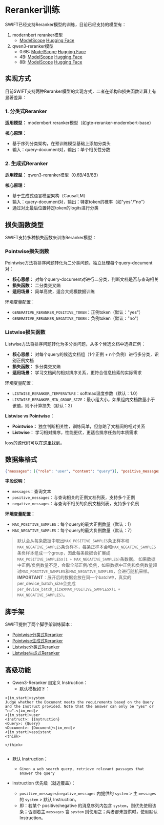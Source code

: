 # Reranker训练

SWIFT已经支持Reranker模型的训练，目前已经支持的模型有：

1. modernbert reranker模型
   - [ModelScope](https://www.modelscope.cn/models/iic/gte-reranker-modernbert-base) [Hugging Face](https://huggingface.co/Alibaba-NLP/gte-reranker-modernbert-base)
2. qwen3-reranker模型
   - 0.6B: [ModelScope](https://www.modelscope.cn/models/Qwen/Qwen3-Reranker-0.6B) [Hugging Face](https://huggingface.co/Qwen/Qwen3-Reranker-0.6B)
   - 4B: [ModelScope](https://www.modelscope.cn/models/Qwen/Qwen3-Reranker-4B) [Hugging Face](https://huggingface.co/Qwen/Qwen3-Reranker-4B)
   - 8B: [ModelScope](https://www.modelscope.cn/models/Qwen/Qwen3-Reranker-8B) [Hugging Face](https://huggingface.co/Qwen/Qwen3-Reranker-8B)

## 实现方式

目前SWIFT支持两种Reranker模型的实现方式，二者在架构和损失函数计算上有显著差异：

### 1. 分类式Reranker

**适用模型：** modernbert reranker模型（如gte-reranker-modernbert-base）

**核心原理：**
- 基于序列分类架构，在预训练模型基础上添加分类头
- 输入：query-document对，输出：单个相关性分数


### 2. 生成式Reranker

**适用模型：** qwen3-reranker模型（0.6B/4B/8B）

**核心原理：**
- 基于生成式语言模型架构（CausalLM）
- 输入：query-document对，输出：特定token的概率（如"yes"/"no"）
- 通过对比最后位置特定token的logits进行分类

## 损失函数类型

SWIFT支持多种损失函数来训练Reranker模型：

### Pointwise损失函数
Pointwise方法将排序问题转化为二分类问题，独立处理每个query-document对：

- **核心思想：** 对每个query-document对进行二分类，判断文档是否与查询相关
- **损失函数：** 二分类交叉熵
- **适用场景：** 简单高效，适合大规模数据训练

环境变量配置：
- `GENERATIVE_RERANKER_POSITIVE_TOKEN`：正例token（默认："yes"）
- `GENERATIVE_RERANKER_NEGATIVE_TOKEN`：负例token（默认："no"）

### Listwise损失函数
Listwise方法将排序问题转化为多分类问题，从多个候选文档中选择正例：

- **核心思想：** 对每个query的候选文档组（1个正例 + n个负例）进行多分类，识别正例文档
- **损失函数：** 多分类交叉熵
- **适用场景：** 学习文档间的相对排序关系，更符合信息检索的实际需求

环境变量配置：
- `LISTWISE_RERANKER_TEMPERATURE`：softmax温度参数（默认：1.0）
- `LISTWISE_RERANKER_MIN_GROUP_SIZE`：最小组大小，如果组内文档数量小于该值，则不计算损失（默认：2）

**Listwise vs Pointwise：**
- **Pointwise：** 独立判断相关性，训练简单，但忽略了文档间的相对关系
- **Listwise：** 学习相对排序，性能更优，更适合排序任务的本质需求

loss的源代码可以在[这里](https://github.com/modelscope/ms-swift/blob/main/swift/plugin/loss.py)找到。

## 数据集格式

```json lines
{"messages": [{"role": "user", "content": "query"}], "positive_messages": [[{"role": "assistant", "content": "relevant_doc1"}],[{"role": "assistant", "content": "relevant_doc2"}]], "negative_messages": [[{"role": "assistant", "content": "irrelevant_doc1"}],[{"role": "assistant", "content": "irrelevant_doc2"}], ...]}
```

**字段说明：**
- `messages`：查询文本
- `positive_messages`：与查询相关的正例文档列表，支持多个正例
- `negative_messages`：与查询不相关的负例文档列表，支持多个负例

**环境变量配置：**
- `MAX_POSITIVE_SAMPLES`：每个query的最大正例数量（默认：1）
- `MAX_NEGATIVE_SAMPLES`：每个query的最大负例数量（默认：7）

> 默认会从每条数据中取出`MAX_POSITIVE_SAMPLES`条正样本和`MAX_NEGATIVE_SAMPLES`条负样本，每条正样本会和`MAX_NEGATIVE_SAMPLES`条负样本组成一个group，因此每条数据会扩展成`MAX_POSITIVE_SAMPLES`x`(1 + MAX_NEGATIVE_SAMPLES)`条数据。
> 如果数据中正例/负例数量不足，会取全部正例/负例，如果数据中正例和负例数量超过`MAX_POSITIVE_SAMPLES`和`MAX_NEGATIVE_SAMPLES`，会进行随机采样。
> **IMPORTANT**：展开后的数据会放在同一个batch中，真实的per_device_batch_size会变成`per_device_batch_size`x`MAX_POSITIVE_SAMPLES`x`(1 + MAX_NEGATIVE_SAMPLES)`。

## 脚手架

SWIFT提供了两个脚手架训练脚本：

- [Pointwise分类式Reranker](https://github.com/modelscope/ms-swift/blob/main/examples/train/reranker/train_reranker.sh)
- [Pointwise生成式Reranker](https://github.com/modelscope/ms-swift/blob/main/examples/train/reranker/train_generative_reranker.sh)
- [Listwise分类式Reranker](https://github.com/modelscope/ms-swift/blob/main/examples/train/reranker/train_reranker_listwise.sh)
- [Listwise生成式Reranker](https://github.com/modelscope/ms-swift/blob/main/examples/train/reranker/train_generative_reranker_listwise.sh)

## 高级功能

- Qwen3-Reranker 自定义 Instruction：
  - 默认模板如下：

```text
<|im_start|>system
Judge whether the Document meets the requirements based on the Query and the Instruct provided. Note that the answer can only be "yes" or "no".<|im_end|>
<|im_start|>user
<Instruct>: {Instruction}
<Query>: {Query}
<Document>: {Document}<|im_end|>
<|im_start|>assistant
<think>

</think>


```

- 默认 Instruction：
  - `Given a web search query, retrieve relevant passages that answer the query`

- Instruction 优先级（就近覆盖）：
  - `positive_messages`/`negative_messages` 内提供的 `system` > 主 `messages` 的 `system` > 默认 Instruction。
  - 即：若某个 positive/negative 的消息序列内包含 `system`，则优先使用该条；否则若主 `messages` 含 `system` 则使用之；两者都未提供时，使用默认 Instruction。
